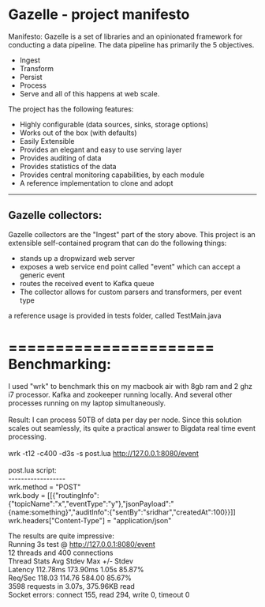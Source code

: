 # Gazelle - project manifesto

Manifesto: Gazelle is a set of libraries and an opinionated framework for conducting a data pipeline. The data pipeline has primarily the 5 objectives. 
- Ingest
- Transform
- Persist
- Process
- Serve 
and all of this happens at web scale. 

The project has the following features:
- Highly configurable (data sources, sinks, storage options)
- Works out of the box (with defaults)
- Easily Extensible
- Provides an elegant and easy to use serving layer
- Provides auditing of data
- Provides statistics of the data
- Provides central monitoring capabilities, by each module
- A reference implementation to clone and adopt

----------------------

## Gazelle collectors:

Gazelle collectors are the "Ingest" part of the story above. This project is an extensible self-contained program that can do the following things:

- stands up a dropwizard web server
- exposes a web service end point called "event" which can accept a generic event
- routes the received event to Kafka queue
- The collector allows for custom parsers and transformers, per event type

a reference usage is provided in tests folder, called TestMain.java


======================
Benchmarking:
======================

I used "wrk" to benchmark this on my macbook air with 8gb ram and 2 ghz i7 processor. Kafka and zookeeper running locally. And several other processes running on my laptop simultaneously. <br>
<br>
Result: I can process 50TB of data per day per node. Since this solution scales out seamlessly, its quite a practical answer to Bigdata real time event processing.<br>
<br>
wrk -t12 -c400 -d3s -s post.lua  http://127.0.0.1:8080/event<br>
<br>
post.lua script:<br>
------------------<br>
wrk.method = "POST"<br>
wrk.body   = [[{"routingInfo":{"topicName":"x","eventType":"y"},"jsonPayload":"{name:something}","auditInfo":{"sentBy":"sridhar","createdAt":100}}]]<br>
wrk.headers["Content-Type"] = "application/json"<br>


The results are quite impressive:<br>
Running 3s test @ http://127.0.0.1:8080/event<br>
  12 threads and 400 connections<br>
  Thread Stats   Avg      Stdev     Max   +/- Stdev<br>
    Latency   112.78ms  173.90ms   1.05s    85.87%<br>
    Req/Sec   118.03    114.76   584.00     85.67%<br>
  3598 requests in 3.07s, 375.96KB read<br>
  Socket errors: connect 155, read 294, write 0, timeout 0<br>

